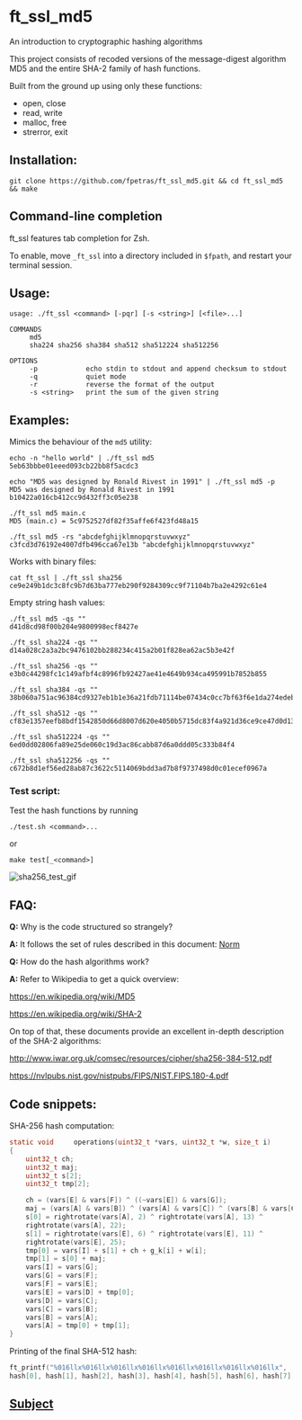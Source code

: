 # ft_ssl_md5

An introduction to cryptographic hashing algorithms

This project consists of recoded versions of the message-digest algorithm MD5 and the entire SHA-2 family of hash functions.

Built from the ground up using only these functions:

* open, close
* read, write
* malloc, free
* strerror, exit

## Installation:

`git clone https://github.com/fpetras/ft_ssl_md5.git && cd ft_ssl_md5 && make`

## Command-line completion

ft_ssl features tab completion for Zsh.

To enable, move `_ft_ssl` into a directory included in `$fpath`, and restart your terminal session.

## Usage:

```
usage: ./ft_ssl <command> [-pqr] [-s <string>] [<file>...]

COMMANDS
     md5
     sha224 sha256 sha384 sha512 sha512224 sha512256

OPTIONS
     -p            echo stdin to stdout and append checksum to stdout
     -q            quiet mode
     -r            reverse the format of the output
     -s <string>   print the sum of the given string
```

## Examples:

Mimics the behaviour of the `md5` utility:

```
echo -n "hello world" | ./ft_ssl md5
5eb63bbbe01eeed093cb22bb8f5acdc3
```

```
echo "MD5 was designed by Ronald Rivest in 1991" | ./ft_ssl md5 -p
MD5 was designed by Ronald Rivest in 1991
b10422a016cb412cc9d432ff3c05e238
```

```
./ft_ssl md5 main.c
MD5 (main.c) = 5c9752527df82f35affe6f423fd48a15
```

```
./ft_ssl md5 -rs "abcdefghijklmnopqrstuvwxyz"
c3fcd3d76192e4007dfb496cca67e13b "abcdefghijklmnopqrstuvwxyz"
```

Works with binary files:

```
cat ft_ssl | ./ft_ssl sha256
ce9e249b1dc3c8fc9b7d63ba777eb290f9284309cc9f71104b7ba2e4292c61e4
```

Empty string hash values:

```
./ft_ssl md5 -qs ""
d41d8cd98f00b204e9800998ecf8427e
```

```
./ft_ssl sha224 -qs ""
d14a028c2a3a2bc9476102bb288234c415a2b01f828ea62ac5b3e42f

./ft_ssl sha256 -qs ""
e3b0c44298fc1c149afbf4c8996fb92427ae41e4649b934ca495991b7852b855

./ft_ssl sha384 -qs ""
38b060a751ac96384cd9327eb1b1e36a21fdb71114be07434c0cc7bf63f6e1da274edebfe76f65fbd51ad2f14898b95b

./ft_ssl sha512 -qs ""
cf83e1357eefb8bdf1542850d66d8007d620e4050b5715dc83f4a921d36ce9ce47d0d13c5d85f2b0ff8318d2877eec2f63b931bd47417a81a538327af927da3e

./ft_ssl sha512224 -qs ""
6ed0dd02806fa89e25de060c19d3ac86cabb87d6a0ddd05c333b84f4

./ft_ssl sha512256 -qs ""
c672b8d1ef56ed28ab87c3622c5114069bdd3ad7b8f9737498d0c01ecef0967a
```

### Test script:

Test the hash functions by running

`./test.sh <command>...`

or

`make test[_<command>]`

![sha256_test_gif](http://g.recordit.co/YUL0DdvJ3z.gif)

## FAQ:

**Q:** Why is the code structured so strangely?

**A:** It follows the set of rules described in this document: [Norm](https://github.com/fpetras/42-documents/blob/master/norm.en.pdf "norm.en.pdf")

**Q:** How do the hash algorithms work?

**A:** Refer to Wikipedia to get a quick overview:

https://en.wikipedia.org/wiki/MD5

https://en.wikipedia.org/wiki/SHA-2

On top of that, these documents provide an excellent in-depth description of the SHA-2 algorithms:

http://www.iwar.org.uk/comsec/resources/cipher/sha256-384-512.pdf

https://nvlpubs.nist.gov/nistpubs/FIPS/NIST.FIPS.180-4.pdf

## Code snippets:

SHA-256 hash computation:

``` C
static void     operations(uint32_t *vars, uint32_t *w, size_t i)
{
    uint32_t ch;
    uint32_t maj;
    uint32_t s[2];
    uint32_t tmp[2];

    ch = (vars[E] & vars[F]) ^ ((~vars[E]) & vars[G]);
    maj = (vars[A] & vars[B]) ^ (vars[A] & vars[C]) ^ (vars[B] & vars[C]);
    s[0] = rightrotate(vars[A], 2) ^ rightrotate(vars[A], 13) ^
    rightrotate(vars[A], 22);
    s[1] = rightrotate(vars[E], 6) ^ rightrotate(vars[E], 11) ^
    rightrotate(vars[E], 25);
    tmp[0] = vars[I] + s[1] + ch + g_k[i] + w[i];
    tmp[1] = s[0] + maj;
    vars[I] = vars[G];
    vars[G] = vars[F];
    vars[F] = vars[E];
    vars[E] = vars[D] + tmp[0];
    vars[D] = vars[C];
    vars[C] = vars[B];
    vars[B] = vars[A];
    vars[A] = tmp[0] + tmp[1];
}
```

Printing of the final SHA-512 hash:

``` C
ft_printf("%016llx%016llx%016llx%016llx%016llx%016llx%016llx%016llx",
hash[0], hash[1], hash[2], hash[3], hash[4], hash[5], hash[6], hash[7]);
```

## [Subject](https://github.com/fpetras/42-subjects/blob/master/ft_ssl_md5.en.pdf "ft_ssl_md5.en.pdf")
